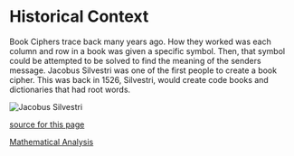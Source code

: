 # Historical Context

Book Ciphers trace back many years ago. How they worked was each column and row in a book was given a specific symbol. Then, that symbol could be attempted to be solved to find the meaning of the senders message. Jacobus Silvestri was one of the first people to create a book cipher. This was back in 1526, Silvestri, would create code books and dictionaries that had root words.

![Jacobus Silvestri](https://proto57.files.wordpress.com/2009/11/selenus_4501.jpg)

[source for this page](https://link.springer.com/chapter/10.1007/3-540-39568-7_11)


[Mathematical Analysis](https://github.com/EPHS-CyberSecurity-2020-Hour3/CipherProject/blob/Book_Cipher/book_matematicalanalysis.md)
